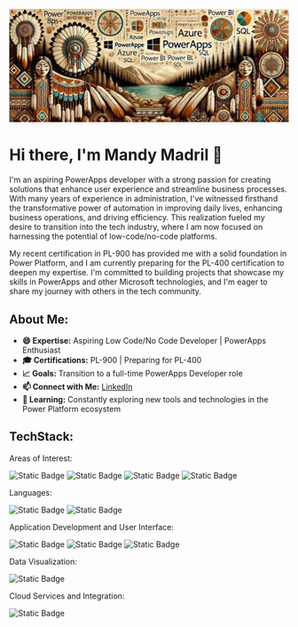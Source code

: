 ![Banner](https://github.com/NativeGemDev/NativeGemDEv/blob/main/4y55hoj5.png?raw=true)  <!-- Replace with your own banner image -->

# Hi there, I'm Mandy Madril 👋

I'm an aspiring PowerApps developer with a strong passion for creating solutions that enhance user experience and streamline business processes. With many years of experience in administration, I've witnessed firsthand the transformative power of automation in improving daily lives, enhancing business operations, and driving efficiency. This realization fueled my desire to transition into the tech industry, where I am now focused on harnessing the potential of low-code/no-code platforms.

My recent certification in PL-900 has provided me with a solid foundation in Power Platform, and I am currently preparing for the PL-400 certification to deepen my expertise. I'm committed to building projects that showcase my skills in PowerApps and other Microsoft technologies, and I'm eager to share my journey with others in the tech community.

## About Me:
- **😄 Expertise:** Aspiring Low Code/No Code Developer | PowerApps Enthusiast
- **🎓 Certifications:** PL-900 | Preparing for PL-400
- **📈 Goals:** Transition to a full-time PowerApps Developer role
- **📫 Connect with Me:** [LinkedIn](https://www.linkedin.com/in/yourprofile) <!-- Replace with your LinkedIn URL -->
- **🌱 Learning:** Constantly exploring new tools and technologies in the Power Platform ecosystem

## TechStack:
Areas of Interest: 

![Static Badge](https://img.shields.io/badge/Developer-red?style=for-the-badge)
![Static Badge](https://img.shields.io/badge/Women%20of%20IT-pink?style=for-the-badge&logo=women-in-tech)
![Static Badge](https://img.shields.io/badge/Low%20Code%2F%20No%20Code%20-%20black?style=for-the-badge&logo=azure)
![Static Badge](https://img.shields.io/badge/Power%20Platform%20-green?style=for-the-badge&logo=azure)

Languages: 

![Static Badge](https://img.shields.io/badge/JSON%20-%20black?style=for-the-badge&logo=json)
![Static Badge](https://img.shields.io/badge/SQL-blue?style=for-the-badge&logo=sql)

Application Development and User Interface:

![Static Badge](https://img.shields.io/badge/PowerApps-8A2BE2?style=for-the-badge&logo=powerapps)
![Static Badge](https://img.shields.io/badge/Power%20Automate%20-196DE5?style=for-the-badge&logo=powerapps)
![Static Badge](https://img.shields.io/badge/Power%20Pages-FF6F00?style=for-the-badge&logo=powerpages)

Data Visualization:

![Static Badge](https://img.shields.io/badge/Power%20BI-yellow?style=for-the-badge&logo=powerbi)

Cloud Services and Integration:

![Static Badge](https://img.shields.io/badge/Azure-blue?style=for-the-badge&logo=azure)
